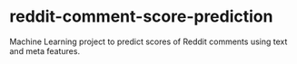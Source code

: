 # reddit-comment-score-prediction
Machine Learning project to predict scores of Reddit comments using text and meta features.
